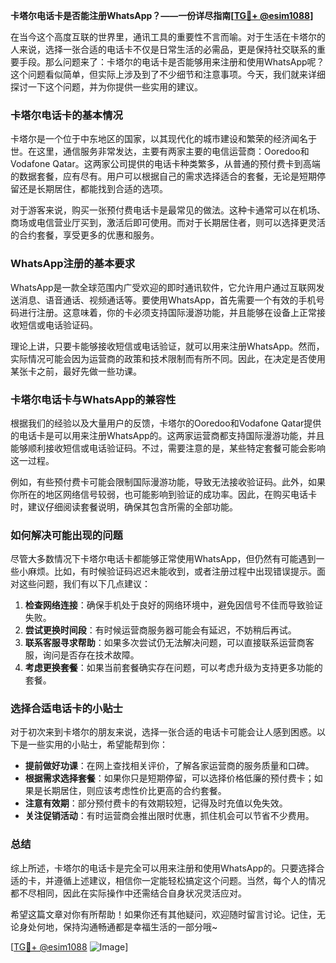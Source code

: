 **卡塔尔电话卡是否能注册WhatsApp？——一份详尽指南[[TG💪+ @esim1088](https://t.me/s/esim1088)]**

在当今这个高度互联的世界里，通讯工具的重要性不言而喻。对于生活在卡塔尔的人来说，选择一张合适的电话卡不仅是日常生活的必需品，更是保持社交联系的重要手段。那么问题来了：卡塔尔的电话卡是否能够用来注册和使用WhatsApp呢？这个问题看似简单，但实际上涉及到了不少细节和注意事项。今天，我们就来详细探讨一下这个问题，并为你提供一些实用的建议。

### 卡塔尔电话卡的基本情况

卡塔尔是一个位于中东地区的国家，以其现代化的城市建设和繁荣的经济闻名于世。在这里，通信服务非常发达，主要有两家主要的电信运营商：Ooredoo和Vodafone Qatar。这两家公司提供的电话卡种类繁多，从普通的预付费卡到高端的数据套餐，应有尽有。用户可以根据自己的需求选择适合的套餐，无论是短期停留还是长期居住，都能找到合适的选项。

对于游客来说，购买一张预付费电话卡是最常见的做法。这种卡通常可以在机场、商场或电信营业厅买到，激活后即可使用。而对于长期居住者，则可以选择更灵活的合约套餐，享受更多的优惠和服务。

### WhatsApp注册的基本要求

WhatsApp是一款全球范围内广受欢迎的即时通讯软件，它允许用户通过互联网发送消息、语音通话、视频通话等。要使用WhatsApp，首先需要一个有效的手机号码进行注册。这意味着，你的卡必须支持国际漫游功能，并且能够在设备上正常接收短信或电话验证码。

理论上讲，只要卡能够接收短信或电话验证，就可以用来注册WhatsApp。然而，实际情况可能会因为运营商的政策和技术限制而有所不同。因此，在决定是否使用某张卡之前，最好先做一些功课。

### 卡塔尔电话卡与WhatsApp的兼容性

根据我们的经验以及大量用户的反馈，卡塔尔的Ooredoo和Vodafone Qatar提供的电话卡是可以用来注册WhatsApp的。这两家运营商都支持国际漫游功能，并且能够顺利接收短信或电话验证码。不过，需要注意的是，某些特定套餐可能会影响这一过程。

例如，有些预付费卡可能会限制国际漫游功能，导致无法接收验证码。此外，如果你所在的地区网络信号较弱，也可能影响到验证的成功率。因此，在购买电话卡时，建议仔细阅读套餐说明，确保其包含所需的全部功能。

### 如何解决可能出现的问题

尽管大多数情况下卡塔尔电话卡都能够正常使用WhatsApp，但仍然有可能遇到一些小麻烦。比如，有时候验证码迟迟未能收到，或者注册过程中出现错误提示。面对这些问题，我们有以下几点建议：

1. **检查网络连接**：确保手机处于良好的网络环境中，避免因信号不佳而导致验证失败。
2. **尝试更换时间段**：有时候运营商服务器可能会有延迟，不妨稍后再试。
3. **联系客服寻求帮助**：如果多次尝试仍无法解决问题，可以直接联系运营商客服，询问是否存在技术故障。
4. **考虑更换套餐**：如果当前套餐确实存在问题，可以考虑升级为支持更多功能的套餐。

### 选择合适电话卡的小贴士

对于初次来到卡塔尔的朋友来说，选择一张合适的电话卡可能会让人感到困惑。以下是一些实用的小贴士，希望能帮到你：

- **提前做好功课**：在网上查找相关评价，了解各家运营商的服务质量和口碑。
- **根据需求选择套餐**：如果你只是短期停留，可以选择价格低廉的预付费卡；如果是长期居住，则应该考虑性价比更高的合约套餐。
- **注意有效期**：部分预付费卡的有效期较短，记得及时充值以免失效。
- **关注促销活动**：有时运营商会推出限时优惠，抓住机会可以节省不少费用。

### 总结

综上所述，卡塔尔的电话卡是完全可以用来注册和使用WhatsApp的。只要选择合适的卡，并遵循上述建议，相信你一定能轻松搞定这个问题。当然，每个人的情况都不尽相同，因此在实际操作中还需结合自身状况灵活应对。

希望这篇文章对你有所帮助！如果你还有其他疑问，欢迎随时留言讨论。记住，无论身处何地，保持沟通畅通都是幸福生活的一部分哦~ 

[[TG💪+ @esim1088](https://t.me/s/esim1088) ![Image](https://i.postimg.cc/4NQfJmqS/Snipaste-2025-05-13-00-14-12.png)]